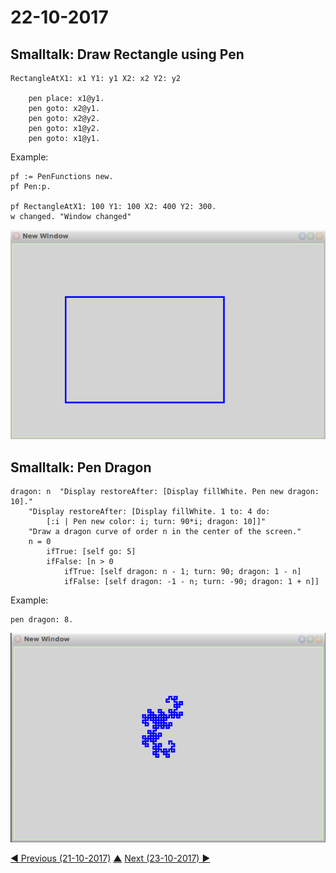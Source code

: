 # 22-10-2017

## Smalltalk: Draw Rectangle using Pen
```smalltalk
RectangleAtX1: x1 Y1: y1 X2: x2 Y2: y2

	pen place: x1@y1.
	pen goto: x2@y1.
	pen goto: x2@y2.
	pen goto: x1@y2.
	pen goto: x1@y1.
```
Example:
```
pf := PenFunctions new.
pf Pen:p.

pf RectangleAtX1: 100 Y1: 100 X2: 400 Y2: 300.
w changed. "Window changed"
```
![draw rectangle](draw-rectangle.png)

## Smalltalk: Pen Dragon
```smalltalk
dragon: n  "Display restoreAfter: [Display fillWhite. Pen new dragon: 10]."
    "Display restoreAfter: [Display fillWhite. 1 to: 4 do:
        [:i | Pen new color: i; turn: 90*i; dragon: 10]]"
    "Draw a dragon curve of order n in the center of the screen."
    n = 0
        ifTrue: [self go: 5]
        ifFalse: [n > 0
            ifTrue: [self dragon: n - 1; turn: 90; dragon: 1 - n]
            ifFalse: [self dragon: -1 - n; turn: -90; dragon: 1 + n]]
```
Example:
```smalltalk
pen dragon: 8.
```
![Pen dragon](pen-dragon.png)

[◀ Previous (21-10-2017)](https://github.com/humayuns/Workspace/blob/master/Diary/2017/October/21/notebook.md) [▲](https://github.com/humayuns/Workspace/tree/master/Diary/2017/October)
[Next (23-10-2017) ▶](https://github.com/humayuns/Workspace/blob/master/Diary/2017/October/23/notebook.md)